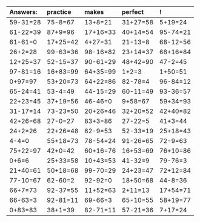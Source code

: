 | Answers: | practice | makes | perfect | ! |
| :--- | :--- | :--- | :--- | :--- |
| 59-31=28 | 75-8=67 | 13+8=21 | 31+27=58 | 5+19=24 | 
| 61-22=39 | 87+9=96 | 17+16=33 | 40+14=54 | 95-74=21 | 
| 61-61=0 | 17+25=42 | 4+27=31 | 21-13=8 | 68-12=56 | 
| 26+2=28 | 99-63=36 | 98-16=82 | 23+14=37 | 68+16=84 | 
| 12+25=37 | 52-15=37 | 90-61=29 | 48+42=90 | 47-2=45 | 
| 97-81=16 | 16+83=99 | 64+35=99 | 1+2=3 | 1+50=51 | 
| 0+97=97 | 53+20=73 | 64+22=86 | 82-78=4 | 96-84=12 | 
| 65-24=41 | 53-4=49 | 44-15=29 | 60-11=49 | 93-36=57 | 
| 22+23=45 | 37+19=56 | 46-46=0 | 9+58=67 | 59+34=93 | 
| 31-17=14 | 73-23=50 | 20+26=46 | 32+20=52 | 42+40=82 | 
| 42+26=68 | 27-0=27 | 83+3=86 | 27-22=5 | 41+3=44 | 
| 24+2=26 | 22+26=48 | 62-9=53 | 52-33=19 | 25+18=43 | 
| 4-4=0 | 55+18=73 | 78-54=24 | 91-26=65 | 72-9=63 | 
| 75+22=97 | 42+0=42 | 60+16=76 | 16+53=69 | 76+10=86 | 
| 0+6=6 | 25+33=58 | 10+43=53 | 41-32=9 | 79-76=3 | 
| 21+40=61 | 50+18=68 | 99-70=29 | 24+23=47 | 72+12=84 | 
| 77-10=67 | 62-60=2 | 92-92=0 | 18+50=68 | 44-8=36 | 
| 66+7=73 | 92-37=55 | 11+52=63 | 2+11=13 | 17+54=71 | 
| 66-63=3 | 92-81=11 | 69-66=3 | 65-10=55 | 58+19=77 | 
| 0+83=83 | 38+1=39 | 82-71=11 | 57-21=36 | 7+17=24 | 
